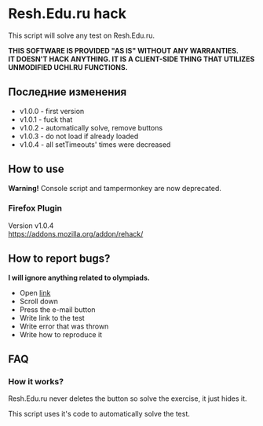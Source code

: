 # Resh.Edu.ru hack
This script will solve any test on Resh.Edu.ru.

**THIS SOFTWARE IS PROVIDED "AS IS" WITHOUT ANY WARRANTIES.**\
**IT DOESN'T HACK ANYTHING. IT IS A CLIENT-SIDE THING THAT UTILIZES UNMODIFIED UCHI.RU FUNCTIONS.**

## Последние изменения
* v1.0.0 - first version
* v1.0.1 - fuck that
* v1.0.2 - automatically solve, remove buttons
* v1.0.3 - do not load if already loaded
* v1.0.4 - all setTimeouts' times were decreased

## How to use
**Warning!** Console script and tampermonkey are now deprecated.

### Firefox Plugin
Version v1.0.4\
https://addons.mozilla.org/addon/rehack/

## How to report bugs?
**I will ignore anything related to olympiads.**

* Open [link](https://theairblow.github.io/)
* Scroll down
* Press the e-mail button
* Write link to the test
* Write error that was thrown
* Write how to reproduce it

## FAQ
### How it works?
Resh.Edu.ru never deletes the button so solve the exercise, it just hides it. 

This script uses it's code to automatically solve the test.
